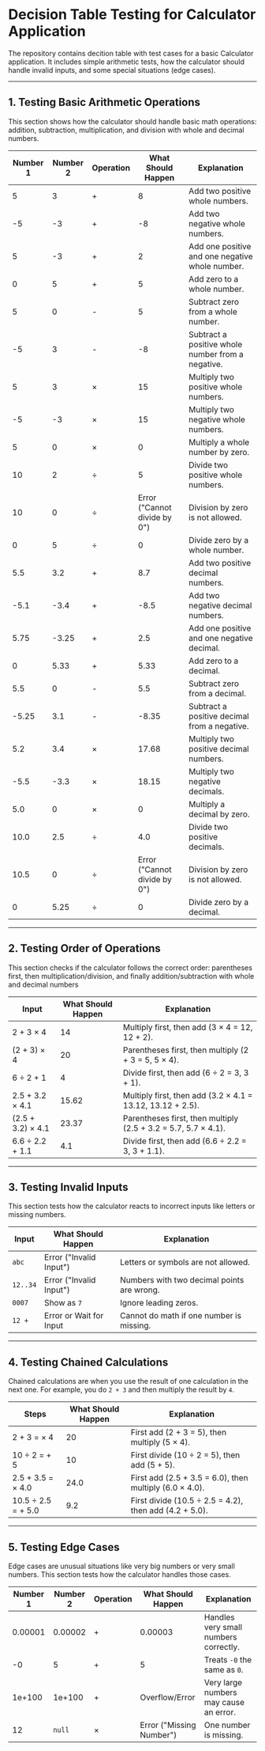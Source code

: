 # Decision Table Testing for Calculator Application

The repository contains decition table with test cases for a basic Calculator application. It includes simple arithmetic tests, how the calculator should handle invalid inputs, and some special situations (edge cases).

---


## **1. Testing Basic Arithmetic Operations**

This section shows how the calculator should handle basic math operations: addition, subtraction, multiplication, and division with whole and decimal numbers.

| **Number 1**  | **Number 2**  | **Operation** | **What Should Happen**       | **Explanation**                       |
|---------------|---------------|---------------|-------------------------------|---------------------------------------|
| 5             | 3             | +             | 8                             | Add two positive whole numbers.       |
| -5            | -3            | +             | -8                            | Add two negative whole numbers.       |
| 5             | -3            | +             | 2                             | Add one positive and one negative whole number. |
| 0             | 5             | +             | 5                             | Add zero to a whole number.           |
| 5             | 0             | -             | 5                             | Subtract zero from a whole number.    |
| -5            | 3             | -             | -8                            | Subtract a positive whole number from a negative. |
| 5             | 3             | ×             | 15                            | Multiply two positive whole numbers.  |
| -5            | -3            | ×             | 15                            | Multiply two negative whole numbers.  |
| 5             | 0             | ×             | 0                             | Multiply a whole number by zero.      |
| 10            | 2             | ÷             | 5                             | Divide two positive whole numbers.    |
| 10            | 0             | ÷             | Error ("Cannot divide by 0")  | Division by zero is not allowed.      |
| 0             | 5             | ÷             | 0                             | Divide zero by a whole number.        |
| 5.5           | 3.2           | +             | 8.7                           | Add two positive decimal numbers.     |
| -5.1          | -3.4          | +             | -8.5                          | Add two negative decimal numbers.     |
| 5.75          | -3.25         | +             | 2.5                           | Add one positive and one negative decimal. |
| 0             | 5.33          | +             | 5.33                          | Add zero to a decimal.                |
| 5.5           | 0             | -             | 5.5                           | Subtract zero from a decimal.         |
| -5.25         | 3.1           | -             | -8.35                         | Subtract a positive decimal from a negative. |
| 5.2           | 3.4           | ×             | 17.68                         | Multiply two positive decimal numbers.|
| -5.5          | -3.3          | ×             | 18.15                         | Multiply two negative decimals.       |
| 5.0           | 0             | ×             | 0                             | Multiply a decimal by zero.           |
| 10.0          | 2.5           | ÷             | 4.0                           | Divide two positive decimals.         |
| 10.5          | 0             | ÷             | Error ("Cannot divide by 0")  | Division by zero is not allowed.      |
| 0             | 5.25          | ÷             | 0                             | Divide zero by a decimal.             |


---


## **2. Testing Order of Operations**

This section checks if the calculator follows the correct order: parentheses first, then multiplication/division, and finally addition/subtraction with whole and decimal numbers

| **Input**                  | **What Should Happen** | **Explanation**                                |
|----------------------------|------------------------|------------------------------------------------|
| 2 + 3 × 4                  | 14                    | Multiply first, then add (3 × 4 = 12, 12 + 2). |
| (2 + 3) × 4                | 20                    | Parentheses first, then multiply (2 + 3 = 5, 5 × 4). |
| 6 ÷ 2 + 1                  | 4                     | Divide first, then add (6 ÷ 2 = 3, 3 + 1).     |
| 2.5 + 3.2 × 4.1            | 15.62                 | Multiply first, then add (3.2 × 4.1 = 13.12, 13.12 + 2.5). |
| (2.5 + 3.2) × 4.1          | 23.37                 | Parentheses first, then multiply (2.5 + 3.2 = 5.7, 5.7 × 4.1). |
| 6.6 ÷ 2.2 + 1.1            | 4.1                   | Divide first, then add (6.6 ÷ 2.2 = 3, 3 + 1.1). |

---


## **3. Testing Invalid Inputs**

This section tests how the calculator reacts to incorrect inputs like letters or missing numbers.

| **Input**       | **What Should Happen**      | **Explanation**                           |
|-----------------|-----------------------------|-------------------------------------------|
| `abc`           | Error ("Invalid Input")     | Letters or symbols are not allowed.       |
| `12..34`        | Error ("Invalid Input")     | Numbers with two decimal points are wrong. |
| `0007`          | Show as `7`                 | Ignore leading zeros.                     |
| `12 + `         | Error or Wait for Input     | Cannot do math if one number is missing.  |

---


## **4. Testing Chained Calculations**

Chained calculations are when you use the result of one calculation in the next one. For example, you do `2 + 3` and then multiply the result by `4`.

| **Steps**                  | **What Should Happen** | **Explanation**                              |
|----------------------------|------------------------|----------------------------------------------|
| 2 + 3 = × 4                | 20                    | First add (2 + 3 = 5), then multiply (5 × 4). |
| 10 ÷ 2 = + 5               | 10                    | First divide (10 ÷ 2 = 5), then add (5 + 5). |
| 2.5 + 3.5 = × 4.0          | 24.0                  | First add (2.5 + 3.5 = 6.0), then multiply (6.0 × 4.0). |
| 10.5 ÷ 2.5 = + 5.0         | 9.2                   | First divide (10.5 ÷ 2.5 = 4.2), then add (4.2 + 5.0). |

---


## **5. Testing Edge Cases**

Edge cases are unusual situations like very big numbers or very small numbers. This section tests how the calculator handles those cases.

| **Number 1** | **Number 2** | **Operation** | **What Should Happen**       | **Explanation**                         |
|--------------|--------------|---------------|-------------------------------|-----------------------------------------|
| 0.00001      | 0.00002      | +             | 0.00003                      | Handles very small numbers correctly.    |
| -0           | 5            | +             | 5                             | Treats `-0` the same as `0`.             |
| 1e+100       | 1e+100       | +             | Overflow/Error               | Very large numbers may cause an error.   |
| 12           | `null`       | ×             | Error ("Missing Number")      | One number is missing.                   |





